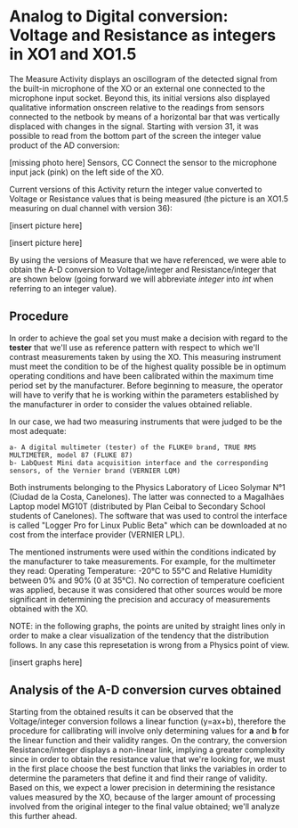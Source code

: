 # Analog to Digital conversion: Voltage and Resistance as integers in XO1 and XO1.5

The Measure Activity displays an oscillogram of the detected signal from the built-in microphone of the XO or an external one connected to the microphone input socket. Beyond this, its initial versions also displayed qualitative information onscreen relative to the readings from sensors connected to the netbook by means of a horizontal bar that was vertically displaced with changes in the signal. Starting with version 31, it was possible to read from the bottom part of the screen the integer value product of the AD conversion:

[missing photo here]
Sensors, CC Connect the sensor to the microphone input jack (pink) on the left side of the XO.

Current versions of this Activity return the integer value converted to Voltage or Resistance values that is being measured (the picture is an XO1.5 measuring on dual channel with version 36):

[insert picture here]

[insert picture here]

By using the versions of Measure that we have referenced, we were able to obtain the A-D conversion to Voltage/integer and Resistance/integer that are shown below (going forward we will abbreviate *integer* into *int* when referring to an integer value).

## Procedure

In order to achieve the goal set you must make a decision with regard to the **tester** that we'll use as reference pattern with respect to which we'll contrast measurements taken by using the XO. This measuring instrument must meet the condition to be of the highest quality possible be in optimum operating conditions and have been calibrated within the maximum time period set by the manufacturer. Before beginning to measure, the operator will have to verify that he is working within the parameters established by the manufacturer in order to consider the values obtained reliable.

In our case, we had two measuring instruments that were judged to be the most adequate:

    a- A digital multimeter (tester) of the FLUKE® brand, TRUE RMS MULTIMETER, model 87 (FLUKE 87)
    b- LabQuest Mini data acquisition interface and the corresponding sensors, of the Vernier brand (VERNIER LQM)

Both instruments belonging to the Physics Laboratory of Liceo Solymar N°1 (Ciudad de la Costa, Canelones). The latter was connected to a Magalhães Laptop model MG10T (distributed by Plan Ceibal to Secondary School students of Canelones). The software that was used to control the interface is called "Logger Pro for Linux Public Beta" which can be downloaded at no cost from the interface provider (VERNIER LPL).

The mentioned instruments were used within the conditions indicated by the manufacturer to take measurements. For example, for the multimeter they read: Operating Temperature: -20°C to 55°C and Relative Humidity between 0% and 90% (0 at 35°C). No correction of temperature coeficient was applied, because it was considered that other sources would be more significant in determining the precision and accuracy of measurements obtained with the XO.

NOTE: in the following graphs, the points are united by straight lines only in order to make a clear visualization of the tendency that the distribution follows. In any case this represetation is wrong from a Physics point of view.

[insert graphs here]

## Analysis of the A-D conversion curves obtained

Starting from the obtained results it can be observed that the Voltage/integer conversion follows a linear function (y=ax+b), therefore the procedure for callibrating  will involve only determining values for **a** and **b** for the linear function and their validity ranges. On the contrary, the conversion Resistance/integer displays a non-linear link, implying a greater complexity since in order to obtain the resistance value that we're looking for, we must in the first place choose the best function that links the variables in order to determine the parameters that define it and find their range of validity. Based on this, we expect a lower precision in determining the resistance values measured by the XO, because of the larger amount of processing involved from the original integer to the final value obtained; we'll analyze this further ahead. 
